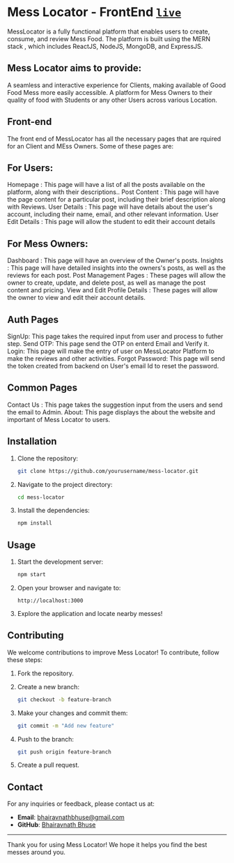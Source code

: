 # Mess Locator - FrontEnd [```live```](https://mess-locator-frontend.vercel.app/)

MessLocator is a fully functional  platform that enables users to create, consume, and review Mess Food. The platform is built using the MERN stack , which includes ReactJS, NodeJS, MongoDB, and ExpressJS.

## Mess Locator aims to provide:
A seamless and interactive  experience for Clients, making available of Good Food Mess more easily accessible.
A platform for Mess Owners to their quality of food with Students or any other Users across various Location.


## Front-end
The front end of MessLocator has all the necessary pages that are rquired for an Client and MEss Owners. Some of these pages are:

## For Users:
Homepage : This page will have a list of all the posts available on the platform, along with their descriptions..
Post Content : This page will have the page content for a particular post, including their brief description along with Reviews.
User Details : This page will have details about the user's account, including their name, email, and other relevant information.
User Edit Details : This page will allow the student to edit their account details


## For Mess Owners:
Dashboard : This page will have an overview of the Owner's posts. 
Insights : This page will have detailed insights into the owners's posts, as well as the reviews for each post.
Post Management Pages : These pages will allow the owner to create, update, and delete post, as well as manage the post content and pricing.
View and Edit Profile Details : These pages will allow the owner to view and edit their account details.

## Auth Pages
SignUp: This page takes the required input from user and process to futher step.
Send OTP: This page send the OTP on enterd Email and Verify it.
Login: This page will make the entry of user on MessLocator Platform to make the reviews and other activities.
Forgot Password: This page will send the token created from backend on User's email Id to reset the password.

## Common Pages
Contact Us : This page takes the suggestion input from the users and send the email to Admin.
About: This page displays the about the website and important of Mess Locator to users.

## Installation

1. Clone the repository:
    ```bash
    git clone https://github.com/yourusername/mess-locator.git
    ```

2. Navigate to the project directory:
    ```bash
    cd mess-locator
    ```

3. Install the dependencies:
    ```bash
    npm install
    ```

## Usage

1. Start the development server:
    ```bash
    npm start
    ```

2. Open your browser and navigate to:
    ```
    http://localhost:3000
    ```

3. Explore the application and locate nearby messes!

## Contributing

We welcome contributions to improve Mess Locator! To contribute, follow these steps:

1. Fork the repository.
2. Create a new branch:
    ```bash
    git checkout -b feature-branch
    ```

3. Make your changes and commit them:
    ```bash
    git commit -m "Add new feature"
    ```

4. Push to the branch:
    ```bash
    git push origin feature-branch
    ```

5. Create a pull request.


## Contact

For any inquiries or feedback, please contact us at:
- **Email**: [bhairavnathbhuse@gmail.com](mailto:bhairavnathbhuse@gmail.com)
- **GitHub**: [Bhairavnath Bhuse](https://github.com/Bhairavnath-Bhuse)

---

Thank you for using Mess Locator! We hope it helps you find the best messes around you.
